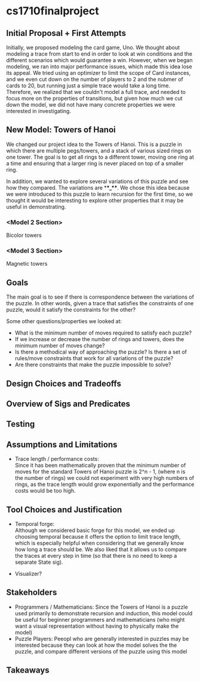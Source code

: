 # cs1710finalproject

## Initial Proposal + First Attempts

Initially, we proposed modeling the card game, Uno. We thought about modeling a trace from start to end in order to look at win conditions and the different scenarios which would guarantee a win. However, when we began modeling, we ran into major performance issues, which made this idea lose its appeal. We tried using an optimizer to limit the scope of Card instances, and we even cut down on the number of players to 2 and the nubmer of cards to 20, but running just a simple trace would take a long time. Therefore, we realized that we couldn't model a full trace, and needed to focus more on the properties of transitions, but given how much we cut down the model, we did not have many concrete properties we were interested in investigating.

## New Model: Towers of Hanoi

We changed our project idea to the Towers of Hanoi. This is a puzzle in which there are multiple pegs/towers, and a stack of various sized rings on one tower. The goal is to get all rings to a different tower, moving one ring at a time and ensuring that a larger ring is never placed on top of a smaller ring.

In addition, we wanted to explore several variations of this puzzle and see how they compared. The variations are \***\*\_\*\***. We chose this idea because we were introduced to this puzzle to learn recursion for the first time, so we thought it would be interesting to explore other properties that it may be useful in demonstrating.

### <Model 2 Section>

Bicolor towers

### <Model 3 Section>

Magnetic towers 

## Goals

The main goal is to see if there is correspondence between the variations of the puzzle. In other words, given a trace that satisfies the constraints of one puzzle, would it satisfy the constraints for the other?

Some other questions/properties we looked at:

- What is the minimum number of moves required to satisfy each puzzle?
- If we increase or decrease the number of rings and towers, does the minimum number of moves change?
- Is there a methodical way of approaching the puzzle? Is there a set of rules/move constraints that work for all variations of the puzzle?
- Are there constraints that make the puzzle impossible to solve?

## Design Choices and Tradeoffs

## Overview of Sigs and Predicates

## Testing


## Assumptions and Limitations

- Trace length / performance costs: \
  Since it has been mathematically proven that the minimum number of moves for the standard Towers of Hanoi puzzle is 2^n - 1, (where n is the number of rings) we could not experiment with very high numbers of rings, as the trace length would grow exponentially and the performance costs would be too high.

## Tool Choices and Justification

- Temporal forge: \
  Although we considered basic forge for this model, we ended up choosing temporal because it offers the option to limit trace length, which is especially helpful when considering that we generally know how long a trace should be. We also liked that it allows us to compare the traces at every step in time (so that there is no need to keep a separate State sig).

- Visualizer?

## Stakeholders

- Programmers / Mathematicians: Since the Towers of Hanoi is a puzzle used primarily to demonstrate recursion and induction, this model could be useful for beginner programmers and mathematicians (who might want a visual representation without having to physically make the model)
- Puzzle Players: Peeopl who are generally interested in puzzles may be interested because they can look at how the model solves the the puzzle, and compare different versions of the puzzle using this model

## Takeaways
